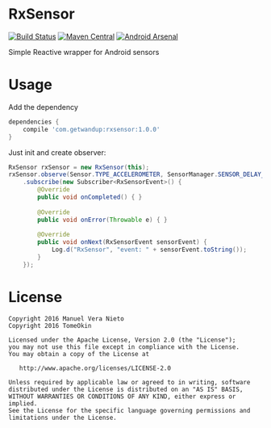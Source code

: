 # RxSensor
[![Build Status](https://travis-ci.org/wandup/RxSensor.svg?branch=master)](https://travis-ci.org/wandup/RxSensor)
[![Maven Central](https://img.shields.io/maven-central/v/com.getwandup/rxsensor.svg)](https://maven-badges.herokuapp.com/maven-central/com.getwandup/rxsensor)
[![Android Arsenal](https://img.shields.io/badge/Android%20Arsenal-RxSensor-brightgreen.svg?style=flat)](http://android-arsenal.com/details/1/3350)

Simple Reactive wrapper for Android sensors 

# Usage

Add the dependency

```groovy
dependencies {
    compile 'com.getwandup:rxsensor:1.0.0'
}
```

Just init and create observer:

```java
RxSensor rxSensor = new RxSensor(this);
rxSensor.observe(Sensor.TYPE_ACCELEROMETER, SensorManager.SENSOR_DELAY_NORMAL)
    .subscribe(new Subscriber<RxSensorEvent>() {
        @Override
        public void onCompleted() { }
        
        @Override
        public void onError(Throwable e) { }
        
        @Override
        public void onNext(RxSensorEvent sensorEvent) {
            Log.d("RxSensor", "event: " + sensorEvent.toString());
        }
    });
```

# License

    Copyright 2016 Manuel Vera Nieto
    Copyright 2016 TomeOkin

    Licensed under the Apache License, Version 2.0 (the "License");
    you may not use this file except in compliance with the License.
    You may obtain a copy of the License at

       http://www.apache.org/licenses/LICENSE-2.0

    Unless required by applicable law or agreed to in writing, software
    distributed under the License is distributed on an "AS IS" BASIS,
    WITHOUT WARRANTIES OR CONDITIONS OF ANY KIND, either express or implied.
    See the License for the specific language governing permissions and
    limitations under the License.
